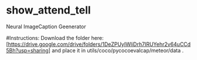 # show_attend_tell
Neural ImageCaption Geenerator


#Instructions:
Download the folder here: [https://drive.google.com/drive/folders/1DeZPUyIWliDrh7IRUYehr2v64uCCd5Bh?usp=sharing] and place it in
utils/coco/pycocoevalcap/meteor/data .

